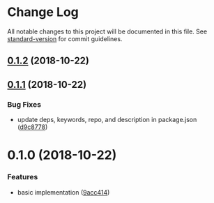 # Change Log

All notable changes to this project will be documented in this file. See [standard-version](https://github.com/conventional-changelog/standard-version) for commit guidelines.

<a name="0.1.2"></a>
## [0.1.2](https://github.com/knownasilya/ember-shadow-dom/compare/v0.1.1...v0.1.2) (2018-10-22)



<a name="0.1.1"></a>
## [0.1.1](https://github.com/knownasilya/ember-shadow-dom/compare/v0.1.0...v0.1.1) (2018-10-22)


### Bug Fixes

* update deps, keywords, repo, and description in package.json ([d9c8778](https://github.com/knownasilya/ember-shadow-dom/commit/d9c8778))



<a name="0.1.0"></a>
# 0.1.0 (2018-10-22)


### Features

* basic implementation ([9acc414](https://github.com/knownasilya/ember-shadow-dom/commit/9acc414))
